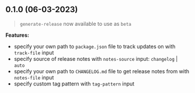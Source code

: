 ## 0.1.0 (06-03-2023)

> `generate-release` now available to use as `beta`

**Features:**
- specify your own path to `package.json` file to track updates on with `track-file` input
- specify source of release notes with `notes-source` input: `changelog` | `auto`
- specify your own path to `CHANGELOG.md` file to get release notes from with `notes-file` input
- specify custom tag pattern with `tag-pattern` input
